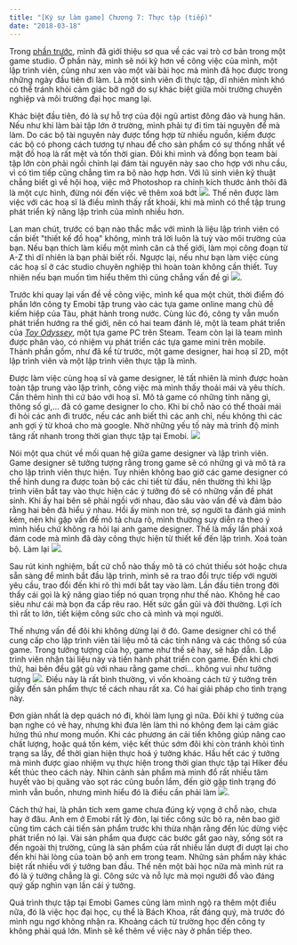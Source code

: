 ```yaml
---
title: "[Ký sự làm game] Chương 7: Thực tập (tiếp)"
date: "2018-03-18"
---
```


Trong [phần trước](http://tongtunggiang.com/vi/2018/02/26/ky-su-lam-game-chuong-6-thuc-tap-va-nhung-bai-hoc-dau-tien/), mình đã giới thiệu sơ qua về các vai trò cơ bản trong một game studio. Ở phần này, mình sẽ nói kỹ hơn về công việc của mình, một lập trình viên, cũng như xen vào một vài bài học mà mình đã học được trong những ngày đầu tiên đi làm. Là một sinh viên đi thực tập, dĩ nhiên mình khó có thể tránh khỏi cảm giác bỡ ngỡ do sự khác biệt giữa môi trường chuyên nghiệp và môi trường đại học mang lại.

Khác biệt đầu tiên, đó là sự hỗ trợ của đội ngũ artist đông đảo và hung hãn. Nếu như khi làm bài tập lớn ở trường, mình phải tự đi tìm tài nguyên để mà làm. Do các bộ tài nguyên này được tổng hợp từ nhiều nguồn, kiếm được các bộ có phong cách tương tự nhau để cho sản phẩm có sự thống nhất về mặt đồ hoạ là rất mệt và tốn thời gian. Đôi khi mình và đồng bọn team bài tập lớn còn phải ngồi chỉnh lại đám tài nguyên này sao cho hợp với nhu cầu, vì có tìm tiếp cũng chẳng tìm ra bộ nào hợp hơn. Với lũ sinh viên kỹ thuật chẳng biết gì về hội hoạ, việc mở Photoshop ra chỉnh kích thước ảnh thôi đã là một cực hình, đừng nói đến việc vẽ thêm xoá bớt ![](assets/image/burn_joss_stick-e1507298028986.png). Thế nên được làm việc với các hoạ sĩ là điều mình thấy rất khoái, khi mà mình có thể tập trung phát triển kỹ năng lập trình của mình nhiều hơn.

Lan man chút, trước có bạn nào thắc mắc với mình là liệu lập trình viên có cần biết "thiết kế đồ hoạ" không, mình trả lời luôn là tuỳ vào môi trường của bạn. Nếu bạn thích làm kiểu một mình cân cả thế giới, làm mọi công đoạn từ A-Z thì dĩ nhiên là bạn phải biết rồi. Ngược lại, nếu như bạn làm việc cùng các hoạ sĩ ở các studio chuyên nghiệp thì hoàn toàn không cần thiết. Tuy nhiên nếu bạn muốn tìm hiểu thêm thì cũng chẳng vấn đề gì ![](assets/image/byebye-e1507297993639.png).

Trước khi quay lại vấn đề về công việc, mình kể qua một chút, thời điểm đó phần lớn công ty Emobi tập trung vào các tựa game online mang chủ đề kiếm hiệp của Tàu, phát hành trong nước. Cùng lúc đó, công ty vẫn muốn phát triển hướng ra thế giới, nên có hai team đánh lẻ, một là team phát triển của _[Toy Odyssey](http://store.steampowered.com/app/392410/Toy_Odyssey_The_Lost_and_Found/)_, một tựa game PC trên Steam. Team còn lại là team mình được phân vào, có nhiệm vụ phát triển các tựa game mini trên mobile. Thành phần gồm, như đã kể từ trước, một game designer, hai hoạ sĩ 2D, một lập trình viên và một lập trình viên thực tập là mình.

Được làm việc cùng hoạ sĩ và game designer, lẽ tất nhiên là mình được hoàn toàn tập trung vào lập trình, công việc mà mình thấy thoải mái và yêu thích. Cần thêm hình thì cứ báo với hoạ sĩ. Mô tả game có những tính năng gì, thông số gì,... đã có game designer lo cho. Khi bí chỗ nào có thể thoải mái đi hỏi các anh đi trước, nếu các anh biết thì các anh chỉ, nếu không thì các anh gợi ý từ khoá cho mà google. Nhờ những yếu tố này mà trình độ mình tăng rất nhanh trong thời gian thực tập tại Emobi. ![](assets/image/beauty-e1507298864302.png)

Nói một qua chút về mối quan hệ giữa game designer và lập trình viên. Game designer sẽ tưởng tượng rằng trong game sẽ có những gì và mô tả ra cho lập trình viên thực hiện. Tuy nhiên không bao giờ các game designer có thể hình dung ra được toàn bộ các chi tiết từ đầu, nên thường thì khi lập trình viên bắt tay vào thực hiện các ý tưởng đó sẽ có những vấn đề phát sinh. Khi ấy hai bên sẽ phải ngồi với nhau, đào sâu vào vấn đề và đảm bảo rằng hai bên đã hiểu ý nhau. Hồi ấy mình non trẻ, sợ người ta đánh giá mình kém, nên khi gặp vấn đề mô tả chưa rõ, mình thường suy diễn ra theo ý mình hiểu chứ không ra hỏi lại anh game designer. Thế là mấy lần phải xoá đám code mà mình đã dày công thực hiện từ thiết kế đến lập trình. Xoá toàn bộ. Làm lại ![](assets/image/too_sad-e1507297889687.png).

Sau rút kinh nghiệm, bất cứ chỗ nào thấy mô tả có chút thiếu sót hoặc chưa sẵn sàng để mình bắt đầu lập trình, mình sẽ ra trao đổi trực tiếp với người yêu cầu, trao đổi đến khi rõ thì mới bắt tay vào làm. Lần đầu tiên trong đời thấy cái gọi là kỹ năng giao tiếp nó quan trọng như thế nào. Không hề cao siêu như cái mà bọn đa cấp rêu rao. Hết sức gần gũi và đời thường. Lợi ích thì rất to lớn, tiết kiệm công sức cho cả mình và mọi người.

Thế nhưng vấn đề đôi khi không dừng lại ở đó. Game designer chỉ có thể cung cấp cho lập trình viên tài liệu mô tả các tính năng và các thông số của game. Trong tưởng tượng của họ, game như thế sẽ hay, sẽ hấp dẫn. Lập trình viên nhận tài liệu này và tiến hành phát triển con game. Đến khi chơi thử, hai bên đều gật gù với nhau rằng game chơi... không vui như tưởng tượng ![](assets/image/burn_joss_stick-e1507298028986.png). Điều này là rất bình thường, vì vốn khoảng cách từ ý tưởng trên giấy đến sản phẩm thực tế cách nhau rất xa. Có hai giải pháp cho tình trạng này.

Đơn giản nhất là dẹp quách nó đi, khỏi làm lụng gì nữa. Đôi khi ý tưởng của bạn nghe có vẻ hay, nhưng khi đưa lên làm thì nó không đem lại cảm giác hứng thú như mong muốn. Khi các phương án cải tiến không giúp nâng cao chất lượng, hoặc quá tốn kém, việc kết thúc sớm đôi khi còn tránh khỏi tình trạng sa lầy, để thời gian hiện thực hoá ý tưởng khác. Hầu hết các ý tưởng mà mình được giao nhiệm vụ thực hiện trong thời gian thực tập tại Hiker đều kết thúc theo cách này. Nhìn cảnh sản phẩm mà mình đổ rất nhiều tâm huyết vào bị quăng vào sọt rác cũng buồn lắm, đến giờ gặp tình trạng đó mình vẫn buồn, nhưng mình hiểu đó là điều cần phải làm ![](assets/image/ah-e1507817083610.png).

Cách thứ hai, là phân tích xem game chưa đúng kỳ vọng ở chỗ nào, chưa hay ở đâu. Anh em ở Emobi rất lỳ đòn, lại tiếc công sức bỏ ra, nên bao giờ cũng tìm cách cải tiến sản phẩm trước khi thừa nhận rằng đến lúc dừng việc phát triển nó lại. Vài sản phẩm qua được các bước gắt gao này, sống sót ra đến ngoài thị trường, cũng là sản phẩm của rất nhiều lần dượt đi dượt lại cho đến khi hài lòng của toàn bộ anh em trong team. Những sản phẩm này khác biệt rất nhiều với ý tưởng ban đầu. Thế nên một bài học nữa mà mình rút ra đó là ý tưởng chẳng là gì. Công sức và nỗ lực mà mọi người đổ vào đáng quý gấp nghìn vạn lần cái ý tưởng.

Quá trình thực tập tại Emobi Games cũng làm mình ngộ ra thêm một điều nữa, đó là việc học đại học, cụ thể là Bách Khoa, rất đáng quý, mà trước đó mình ngu ngơ không nhận ra. Khoảng cách từ trường học đến công ty không phải quá lớn. Mình sẽ kể thêm về việc này ở phần tiếp theo.
